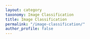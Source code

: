 ```yaml
---
layout: category
taxonomy: Image Classification
title: Image Classification
permalink: "/image-classification/"
author_profile: false
---
```


